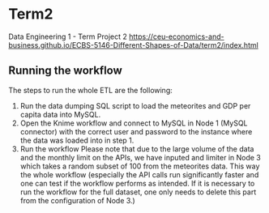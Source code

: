 # Term2
Data Engineering 1 - Term Project 2
https://ceu-economics-and-business.github.io/ECBS-5146-Different-Shapes-of-Data/term2/index.html


## Running the workflow
The steps to run the whole ETL are the following:
1. Run the data dumping SQL script to load the meteorites and GDP per capita data into MySQL.
2. Open the Knime workflow and connect to MySQL in Node 1 (MySQL connector) with the correct user and password to the instance where the data was loaded into in step 1.
3. Run the workflow
   Please note that due to the large volume of the data and the monthly limit on the APIs, we have inputed and limiter in Node 3 which takes a random subset of 100 from the meteorites data. This way the whole workflow (especially the API calls run significantly faster and one can test if the workflow performs as intended. If it is necessary to run the workflow for the full dataset, one only needs to delete this part from the configuration of Node 3.)
